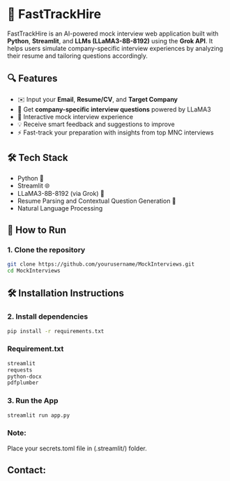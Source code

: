# 🚀 FastTrackHire

FastTrackHire is an AI-powered mock interview web application built with **Python**, **Streamlit**, and **LLMs (LLaMA3-8B-8192)** using the **Grok API**. It helps users simulate company-specific interview experiences by analyzing their resume and tailoring questions accordingly.

## 🔍 Features

- ✉️ Input your **Email**, **Resume/CV**, and **Target Company**
- 🤖 Get **company-specific interview questions** powered by LLaMA3
- 🎤 Interactive mock interview experience
- 💡 Receive smart feedback and suggestions to improve
- ⚡ Fast-track your preparation with insights from top MNC interviews


## 🛠 Tech Stack

- Python 🐍  
- Streamlit 🌐  
- LLaMA3-8B-8192 (via Grok) 🧠  
- Resume Parsing and Contextual Question Generation 📄
- Natural Language Processing


## 🚀 How to Run

### 1. Clone the repository

```bash
git clone https://github.com/yourusername/MockInterviews.git
cd MockInterviews
```
## 🛠 Installation Instructions

### 2. Install dependencies

```bash
pip install -r requirements.txt
```
### Requirement.txt
```bash
streamlit
requests
python-docx
pdfplumber
```
### 3. Run the App
```bash
streamlit run app.py
```
### Note:
Place your secrets.toml file in (.streamlit/) folder.


## Contact:


